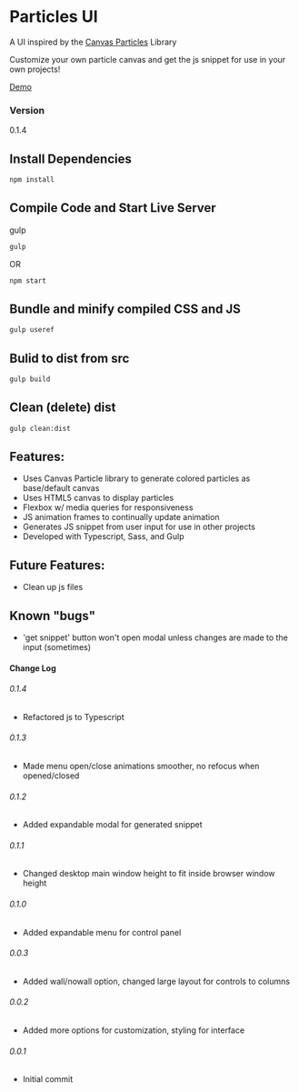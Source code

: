 # Particles UI

A UI inspired by the [Canvas Particles](https://github.com/jbratcher/canvas-particles-js) Library

Customize your own particle canvas and get the js snippet for use in your own projects!

[Demo](https://jbratcher.github.io/particles_ui/#)


### Version

0.1.4


## Install Dependencies

```bash
npm install
```

## Compile Code and Start Live Server

gulp

```bash
gulp
```
OR

```bash
npm start
```

## Bundle and minify compiled CSS and JS

```bash
gulp useref
```

## Bulid to dist from src

```bash
gulp build
```
## Clean (delete) dist

```bash
gulp clean:dist
```

## Features:

* Uses Canvas Particle library to generate colored particles as base/default canvas
* Uses HTML5 canvas to display particles
* Flexbox w/ media queries for responsiveness
* JS animation frames to continually update animation
* Generates JS snippet from user input for use in other projects
* Developed with Typescript, Sass, and Gulp


## Future Features:

* Clean up js files

## Known "bugs"

* 'get snippet' button won't open modal unless changes are made to the input (sometimes)


#### Change Log

###### 0.1.4

* Refactored js to Typescript

###### 0.1.3

* Made menu open/close animations smoother, no refocus when opened/closed

###### 0.1.2

* Added expandable modal for generated snippet

###### 0.1.1

* Changed desktop main window height to fit inside browser window height

###### 0.1.0

* Added expandable menu for control panel

###### 0.0.3

* Added wall/nowall option, changed large layout for controls to columns

###### 0.0.2

* Added more options for customization, styling for interface


###### 0.0.1

* Initial commit
